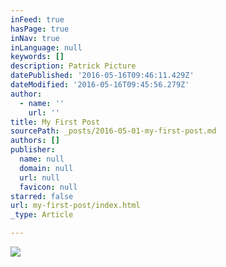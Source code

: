 ```yaml
---
inFeed: true
hasPage: true
inNav: true
inLanguage: null
keywords: []
description: Patrick Picture
datePublished: '2016-05-16T09:46:11.429Z'
dateModified: '2016-05-16T09:45:56.279Z'
author:
  - name: ''
    url: ''
title: My First Post
sourcePath: _posts/2016-05-01-my-first-post.md
authors: []
publisher:
  name: null
  domain: null
  url: null
  favicon: null
starred: false
url: my-first-post/index.html
_type: Article

---
```

![](https://the-grid-user-content.s3-us-west-2.amazonaws.com/fc6f8b14-26e3-4bcd-a4c5-1aa32fb257b5.jpg)